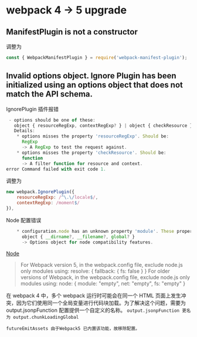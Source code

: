 # webpack 4 -> 5 upgrade

## ManifestPlugin is not a constructor

调整为

```js
const { WebpackManifestPlugin } = require('webpack-manifest-plugin');
```

## Invalid options object. Ignore Plugin has been initialized using an options object that does not match the API schema.

IgnorePlugin 插件报错

```js
 - options should be one of these:
   object { resourceRegExp, contextRegExp? } | object { checkResource }
   Details:
    * options misses the property 'resourceRegExp'. Should be:
      RegExp
      -> A RegExp to test the request against.
    * options misses the property 'checkResource'. Should be:
      function
      -> A filter function for resource and context.
error Command failed with exit code 1.
```

调整为

```js
new webpack.IgnorePlugin({
    resourceRegExp: /^\.\/locale$/,
    contextRegExp: /moment$/
}),
```

Node 配置错误

```js
    * configuration.node has an unknown property 'module'. These properties are valid:
      object { __dirname?, __filename?, global? }
      -> Options object for node compatibility features.
```

[Node](https://webpack.js.org/configuration/node/)

> For Webpack version 5,
> in the webpack.config file, exclude node.js only modules using: resolve: { fallback: { fs: false } }
> For older versions of Webpack,
> in the webpack.config file, exclude node.js only modules using: node: { module: "empty", net: "empty", fs: "empty" }

在 webpack 4 中，多个 webpack 运行时可能会在同一个 HTML 页面上发生冲突，因为它们使用同一个全局变量进行代码块加载。为了解决这个问题，需要为 output.jsonpFunction 配置提供一个自定义的名称。
`output.jsonpFunction 更名为 output.chunkLoadingGlobal​​​​​​​`

`futureEmitAssets 由于Webpack5 已内置该功能，故移除配置。`
